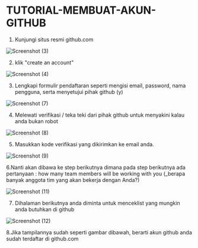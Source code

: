 # TUTORIAL-MEMBUAT-AKUN-GITHUB


1. Kunjungi situs resmi github.com

![Screenshot (3)](https://user-images.githubusercontent.com/92988781/138462169-fe18adeb-6fe4-4fa5-848f-c1ca83bc843a.png)


2. klik "create an account"

![Screenshot (4)](https://user-images.githubusercontent.com/92988781/138463923-6ee365f9-3908-4331-ab06-38b67552c5ee.png)


3. Lengkapi formulir pendaftaran seperti mengisi email, password, nama pengguna, serta menyetujui pihak github (y)

![Screenshot (7)](https://user-images.githubusercontent.com/92988781/138464800-63eee43d-3d97-49e8-bc94-7ae1eb9a8a36.png)


4. Melewati verifikasi / teka teki dari pihak github untuk menyakini kalau anda bukan robot

![Screenshot (8)](https://user-images.githubusercontent.com/92988781/138465695-42486f61-a0ea-4478-b734-e3680c2f4550.png)


5. Masukkan kode verifikasi yang dikirimkan ke email anda.

![Screenshot (9)](https://user-images.githubusercontent.com/92988781/138466331-7aa35a8a-386a-4591-ad40-379634758636.png)


6.Nanti akan dibawa ke step berikutnya dimana pada step berikutnya ada pertanyaan : how many team members will be working with you (_berapa banyak anggota tim yang akan bekerja dengan Anda?)

![Screenshot (11)](https://user-images.githubusercontent.com/92988781/138472670-d1b8c9ec-3907-4e1c-8888-a4df25d380de.png)


7. Dihalaman berikutnya anda diminta untuk menceklist yang mungkin anda butuhkan di github

![Screenshot (12)](https://user-images.githubusercontent.com/92988781/138473972-12a0b332-a0ee-4ccd-a54f-6b0eedb0f7c9.png)


8.Jika tampilannya sudah seperti gambar dibawah, berarti akun github anda sudah terdaftar di github.com



